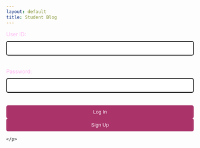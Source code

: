 ```yaml
---
layout: default
title: Student Blog
---
```


  <style>

    #login-container {
      background-color: #ffcccc; /* light pink */
      max-width: 400px;
      margin: 50px auto;
      padding: 20px;
      border-radius: 10px;
      box-shadow: 0px 0px 10px 0px rgba(0,0,0,0.5);
    }
    
    h1 {
      text-align: center;
      color: #000; /* black */
    }
    
    label {
      display: block;
      margin-bottom: 10px;
      color: #ffb6f1; /* black */
    }
    
    input[type="text"],
    input[type="password"] {
      width: 100%;
      padding: 10px;
      margin-bottom: 20px;
      border: 2px solid #000; /* black */
      border-radius: 5px;
      box-sizing: border-box;
    }
    
    button {
      width: 100%;
      padding: 10px;
      background-color: #AA336A; /* black */
      color: #fff; /* white */
      border: none;
      border-radius: 5px;
      cursor: pointer;
    }
    
    button:hover {
      background-color: #666; /* dark grey */
    }
    
    .button-spacing {
      margin-right: 100px;
    }
    
    .signup-link {
      text-align: center;
      margin-top: 10px;
    }
    
    .signup-link a {
      color: #333; /* black */
      text-decoration: none;
    }
    
    .signup-link a:hover {
      text-decoration: underline;
    }
body {
  background: url({{site.baseurl}}/images/logincar.gif);
  background-size: cover;
}

</style>
<head>
<script>
    //import { uri, options } from '{{site.baseurl}}/assets/js/api/config.js';

    function login_user() {
      const enteredUid = document.getElementById("uid").value;
      const enteredPassword = document.getElementById("password").value;
      console.log("Uid = " + enteredUid)
      console.log("Password = " + enteredPassword)
      const signupHeaders = new Headers();
      signupHeaders.set('111', '222');
      
      signupHeaders.set("Accept", "*/*");
      signupHeaders.set("Accept-Language", "en-US,en;q=0.9");
      signupHeaders.set("Content-Type", "application/json");

      login_api(enteredUid,enteredPassword)
        
      }
    

    function login_api(uid, pw){
      var myHeaders = new Headers();
      myHeaders.append("Accept", "*/*");
      myHeaders.append("Accept-Language", "en-US,en;q=0.9");
      myHeaders.append("Content-Type", "application/json");
      //myHeaders.append("Cookie", "jwt=eyJ0eXAiOiJKV1QiLCJhbGciOiJIUzI1NiJ9.eyJfdWlkIjoidG9ueSJ9.jEShka0oXI1-uCuSTfo3ed5WRw3ASLNV0Tpn1kc5GB0");
      myHeaders.append("Authorization", "Bearer eyJhbGciOiJIUzI1NiJ9.e30.BSQAHTECtxHe2dzC75Ijpz18pTmjDb1q6WWrJMOLlm0");
      myHeaders.append("Cookie", "jwt=eyJhbGciOiJIUzI1NiIsInR5cCI6IkpXVCJ9.eyJfdWlkIjoibWJhNCJ9.oBlUf7JKmb_rLaoAFJ55yUs-70O7NUAFE6ALOXOviUc");

var raw = "";

var requestOptions = {
  method: 'GET',
  headers: myHeaders,
  body: raw,
  redirect: 'follow'
};

fetch("http://127.0.0.1:8059/api/users", requestOptions)
  .then(response => response.text())
  .then(result => console.log(result))
  .catch(error => console.log('error', error));

      var raw = JSON.stringify({
          "uid": uid,
          "password": pw
        });

      var requestOptions = {
          method: 'POST',
          headers: myHeaders,
          body: raw,
          redirect: 'follow'
        };

      fetch("http://127.0.0.1:8059/api/users/authenticate", requestOptions)
          .then(response => {
            if (response.ok) {
                console.log("User logged in successfully");
                window.location.href = "{{site.baseurl}}/main"

              } else {
                console.error("User login failed");
                // You can handle failed login attempts here
                const errorMessageDiv = document.getElementById('errorMessage');
                errorMessageDiv.innerHTML = '<label style="color: red;">User Login Failed</label>';
              }
          })
          .then(result => { 
            console.log(result);
            
            })
          .catch(error => console.log('error', error));
          

      
      //return response
    }


  </script>
  <meta charset="UTF-8">
  <meta name="viewport" content="width=device-width, initial-scale=1.0">
  <title>Login Page</title>
  <link rel="stylesheet" href="styles.css"> <!-- Include the compiled CSS file -->
</head>

<body>
  <!-- Your HTML login form -->
  <div id="errorMessage"></div>
  <form action="javascript:login_user()">
    <p><label for="uid">User ID:</label>
      <input type="text" name="uid" id="uid" required>
    </p>
    <p><label for="password">Password:</label>
      <input type="password" name="password" id="password" required>
    </p>
    <p>
     <button class="button-spacing">Log In</button>
          <button onClick = "window.location.href ='{{site.baseurl}}/signup'" class="button-spacing" >Sign Up</button>

      
    </p>
  </form>

  <!-- Your JavaScript code -->
  
</body>
